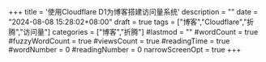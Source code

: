 +++
title = '使用Cloudflare D1为博客搭建访问量系统'
description = ""
date = "2024-08-08 15:28:02+08:00"
draft = true
tags = ["博客","Cloudflare","折腾","访问量"]
categories = ["博客","折腾"]
#lastmod = ""
#wordCount = true
#fuzzyWordCount = true
#viewsCount = true
#readingTime = true
#wordNumber = 0
#readingNumber = 0
narrowScreenOpt = true
+++
